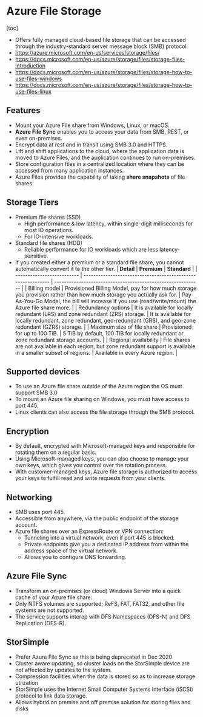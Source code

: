 # Azure File Storage
[toc]
- Offers fully managed cloud-based file storage that can be  accessed through the industry-standard server message block (SMB)  protocol.
- https://azure.microsoft.com/en-us/services/storage/files/    
- https://docs.microsoft.com/en-us/azure/storage/files/storage-files-introduction    
- https://docs.microsoft.com/en-us/azure/storage/files/storage-how-to-use-files-windows    
- https://docs.microsoft.com/en-us/azure/storage/files/storage-how-to-use-files-linux
## Features
- Mount your Azure File share from Windows, Linux, or macOS.
- **Azure File Sync** enables you to access your data from SMB, REST, or even on-premises.
- Encrypt data at rest and in transit using SMB 3.0 and HTTPS.
- Lift and shift applications to the cloud, where the  application data is moved to Azure Files, and the application continues  to run on-premises.
- Store configuration files in a centralized location where they can be accessed from many application instances.
- Azure Files provides the capability of taking **share snapshots** of file shares.
## Storage Tiers
- Premium file shares (SSD)
  - High performance & low latency, within single-digit milliseconds for most IO operations.
  - For IO-intensive workloads.
- Standard file shares (HDD)
  - Reliable performance for IO workloads which are less latency-sensitive.
- If you created either a premium or a standard file share, you cannot automatically convert it to the other tier.
| **Detail**                 | **Premium**                                                  | **Standard**                                                 |
| -------------------------- | ------------------------------------------------------------ | ------------------------------------------------------------ |
| Billing model              | Provisioned Billing Model, pay for how much storage you provision rather than how much storage you actually ask for. | Pay-As-You-Go Model, the bill will increase if you use (read/write/mount) the Azure file share more. |
| Redundancy options         | It is available for locally redundant (LRS) and zone redundant (ZRS) storage. | It is available for locally redundant, zone redundant, geo-redundant (GRS), and geo-zone redundant (GZRS) storage. |
| Maximum size of file share | Provisioned for up to 100 TiB.                               | 5 TiB by default, 100 TiB for locally redundant or zone redundant storage accounts. |
| Regional availability      | File shares are not available in each region, but zone redundant support is available in a smaller subset of regions. | Available in every Azure region.                             |
## Supported devices
- To use an Azure file share outside of the Azure region the OS must support SMB 3.0
- To mount an Azure file sharing on Windows, you must have access to port 445.
- Linux clients can also access the file storage through the SMB protocol.
## Encryption
- By default, encrypted with Microsoft-managed keys and responsible for rotating them on a regular basis.
- Using Microsoft-managed keys, you can also choose to manage your own keys, which gives you control over the rotation process.
- With customer-managed keys, Azure file storage is authorized  to access your keys to fulfill read and write requests from your  clients.
## Networking
- SMB uses port 445.
- Accessible from anywhere, via the public endpoint of the storage account.
- Azure file shares over an ExpressRoute or VPN connection:
  - Tunneling into a virtual network, even if port 445 is blocked.
  - Private endpoints give you a dedicated IP address from within the address space of the virtual network.
  - Allows you to configure DNS forwarding.

## Azure File Sync

- Transform an on-premises (or cloud) Windows Server into a quick cache of your Azure file share.
- Only NTFS volumes are supported; ReFS, FAT, FAT32, and other file systems are not supported.
- The service supports interop with DFS Namespaces (DFS-N) and DFS Replication (DFS-R).

## StorSimple

- Prefer Azure File Sync as this is being deprecated in Dec 2020
- Cluster aware updating, so cluster loads on the StorSimple device are not affected by updates to the system.
- Compression facilities when the data is stored so as to increase storage utiization
- StorSimple uses the Internet Small Computer Systems Interface (iSCSI) protocol to link data storage.
- Allows hybrid on premise and off premise solution for storing files and disks